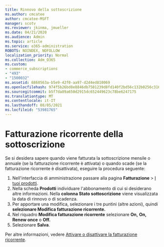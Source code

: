 ```yaml
---
title: Rinnovo della sottoscrizione
ms.author: cmcatee
author: cmcatee-MSFT
manager: scotv
ms.reviewer: jkinma, jmueller
ms.date: 04/21/2020
ms.audience: Admin
ms.topic: article
ms.service: o365-administration
ROBOTS: NOINDEX, NOFOLLOW
localization_priority: Normal
ms.collection: Adm_O365
ms.custom:
- commerce_subscriptions
- "493"
- "1500032"
ms.assetid: 6860563a-b5e9-42f0-aa97-d2d4ed810069
ms.openlocfilehash: 974f5b26bd8e8846db7501239d8fd140f2bd56c132b0256c3166dbf2c2c8b138
ms.sourcegitcommit: b5f7da89a650d2915dc652449623c78be6247175
ms.translationtype: MT
ms.contentlocale: it-IT
ms.lasthandoff: 08/05/2021
ms.locfileid: "53981765"
---
```

# <a name="subscription-recurring-billing"></a>Fatturazione ricorrente della sottoscrizione

Se si desidera sapere quando viene fatturata la  sottoscrizione mensile o annuale (se la fatturazione  ricorrente è attivata) o quando scade (se la fatturazione ricorrente è disattivata), eseguire la procedura seguente:
  
1. Nell'interfaccia di amministrazione passare alla pagina **Fatturazione** \> [I tuoi prodotti](https://go.microsoft.com/fwlink/p/?linkid=842054).
2. Nella scheda **Prodotti** individuare l'abbonamento di cui si desiderano altre informazioni. Nella **colonna Stato sottoscrizione** viene visualizzata la data di rinnovo o di scadenza.
3. Per apportare una modifica, selezionare i tre puntini (altre azioni), quindi **selezionare Modifica fatturazione ricorrente.**
4. Nel riquadro **Modifica fatturazione ricorrente** selezionare **On,** **On, Renew once** o **Off.**
5. Selezionare **Salva**.

Per altre informazioni, vedere [Attivare o disattivare la fatturazione ricorrente](/microsoft-365/commerce/subscriptions/renew-your-subscription).